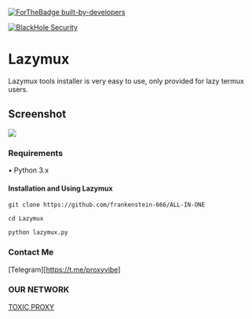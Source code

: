 [![ForTheBadge built-by-developers](http://ForTheBadge.com/images/badges/built-by-developers.svg)](https://github.com/Gameye98)  

[![BlackHole Security](core/gitbhs.svg)](https://github.com/BlackHoleSecurity)

# Lazymux
Lazymux tools installer is very easy to use, only provided for lazy termux users.

## Screenshot
<img src="core/lazymux.png">

### Requirements
• Python 3.x

#### Installation and Using Lazymux
```
git clone https://github.com/frankenstein-666/ALL-IN-ONE
```
```
cd Lazymux
```
```
python lazymux.py
```

### Contact Me
[Telegram][https://t.me/proxyvibe]

### OUR NETWORK
[TOXIC PROXY](https://telegra.ph/file/22f3a24a5ee6b4323f824.jpg)
